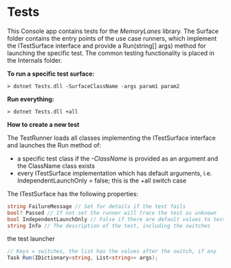 ﻿# Tests

This Console app contains tests for the *MemoryLanes* library.
The Surface folder contains the entry points of the use case
runners, which implement the ITestSurface interface and provide a
Run(string[] args) method for launching the specific test.
The common testing functionality is placed in the Internals folder.

**To run a specific test surface:**

``` 
> dotnet Tests.dll -SurfaceClassName -args param1 param2
```

**Run everything:**

```
> dotnet Tests.dll +all
```

**How to create a new test**

The TestRunner loads all classes implementing the ITestSurface interface 
and launches the Run method of:

- a specific test class if the *-ClassName* is provided as an argument and the ClassName 
 class exists 
- every ITestSurface implementation which has default arguments, 
 i.e. IndependentLaunchOnly = false; this is the +all switch case  

The ITestSurface has the following properties:

``` csharp
string FailureMessage // Set for details if the test fails 
bool? Passed // If not set the runner will trace the test as unknown
bool IndependentLaunchOnly // False if there are default values to test with
string Info // The description of the test, including the switches 
```

the test launcher

```csharp
// Keys = switches, the list has the values after the switch, if any
Task Run(IDictionary<string, List<string>> args);
```